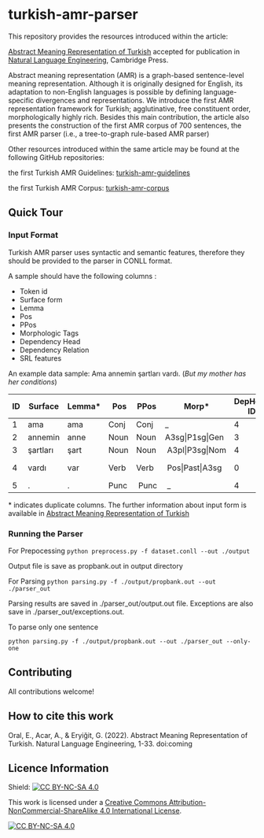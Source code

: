 # turkish-amr-parser

This repository provides the resources introduced within the article:

[Abstract Meaning Representation of Turkish](https://www.cambridge.org/core/journals/natural-language-engineering/article/abstract-meaning-representation-of-turkish/35E839E5AF1F7B9F6BF16275A44BB71D) accepted for publication in [Natural Language Engineering](https://www.cambridge.org/core/journals/natural-language-engineering), Cambridge Press.


Abstract meaning representation (AMR) is a graph-based sentence-level meaning representation. Although it is originally designed for English, its adaptation to non-English languages is possible by defining language-specific divergences and representations.  We introduce the first AMR representation framework for Turkish; agglutinative, free constituent order, morphologically highly rich. Besides this main contribution, the article also presents the construction of the first AMR corpus of 700 sentences, the first AMR parser (i.e., a tree-to-graph rule-based AMR parser)



Other resources introduced within the same article may be found at the following GitHub repositories:

the first Turkish AMR Guidelines: [turkish-amr-guidelines](https://github.com/amr-turkish/turkish-amr-parser)


the first Turkish AMR Corpus: [turkish-amr-corpus](https://github.com/amr-turkish/turkish-amr-corpus)

## Quick Tour
### Input Format
Turkish AMR parser uses syntactic and semantic features, therefore they should be provided to the parser in CONLL format. 

A sample should have the following columns :

* Token id
* Surface form
* Lemma
* Pos
* PPos
* Morphologic Tags
* Dependency Head
* Dependency Relation
* SRL features
 

An example data sample:
Ama annemin şartları vardı. (*But my mother has her conditions*) 

| ID | Surface| Lemma\*| Pos | PPos | Morp\*  | DepHead ID | DepRel\* | Semantic Layers |
|--- |--------|------|---|----|--------|-----|---|---------|
| 1  | ama | ama  | Conj | Conj | _ | 4 | CONJUNCTION |  _ _ _ | 
| 2  | annemin | anne   | Noun | Noun | A3sg\|P1sg\|Gen | 3 | POSSESSOR | _ _ _ | 
| 3  | şartları | şart | Noun | Noun | A3pl\|P3sg\|Nom | 4 | SUBJECT | _ _ A1 |
| 4  | vardı | var | Verb | Verb | Pos\|Past\|A3sg | 0 | PREDICATE | Y var.01 _ | 
| 5  | . | . | Punc | Punc | _ | 4 | PUNCTUATION | _ _ _ | 

\* indicates duplicate columns. The further information about input form is available in [Abstract Meaning Representation of Turkish](https://www.cambridge.org/core/journals/natural-language-engineering)


### Running the Parser
For Prepocessing
`python preprocess.py -f dataset.conll --out ./output`

Output file is save as propbank.out in output directory 

For Parsing 
`python parsing.py -f ./output/propbank.out --out ./parser_out`

Parsing results are saved in ./parser\_out/output.out file. Exceptions are also save in  ./parser\_out/exceptions.out.

To parse only one sentence 

`python parsing.py -f ./output/propbank.out --out ./parser_out --only-one`
 

## Contributing

All contributions welcome!

## How to cite this work

Oral, E., Acar, A., & Eryiğit, G. (2022). Abstract Meaning Representation of Turkish. Natural Language Engineering, 1-33. doi:coming

## Licence Information

Shield: [![CC BY-NC-SA 4.0][cc-by-nc-sa-shield]][cc-by-nc-sa]

This work is licensed under a
[Creative Commons Attribution-NonCommercial-ShareAlike 4.0 International License][cc-by-nc-sa].

[![CC BY-NC-SA 4.0][cc-by-nc-sa-image]][cc-by-nc-sa]

[cc-by-nc-sa]: http://creativecommons.org/licenses/by-nc-sa/4.0/
[cc-by-nc-sa-image]: https://licensebuttons.net/l/by-nc-sa/4.0/88x31.png
[cc-by-nc-sa-shield]: https://img.shields.io/badge/License-CC%20BY--NC--SA%204.0-lightgrey.svg
